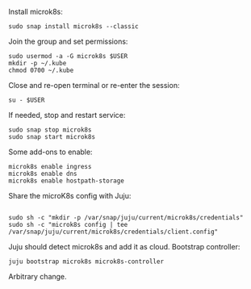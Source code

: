 Install microk8s:
```
sudo snap install microk8s --classic
```
Join the group and set permissions:
```
sudo usermod -a -G microk8s $USER  
mkdir -p ~/.kube 
chmod 0700 ~/.kube
```
Close and re-open terminal or re-enter the session:
```
su - $USER
```
If needed, stop and restart service:
```
sudo snap stop microk8s
sudo snap start microk8s
```

Some add-ons to enable:
```
microk8s enable ingress
microk8s enable dns
microk8s enable hostpath-storage
```
Share the microK8s config with Juju:
```

sudo sh -c "mkdir -p /var/snap/juju/current/microk8s/credentials"
sudo sh -c "microk8s config | tee /var/snap/juju/current/microk8s/credentials/client.config"
```
Juju should detect microk8s and add it as cloud. Bootstrap controller:
```
juju bootstrap microk8s microk8s-controller
```
Arbitrary change.